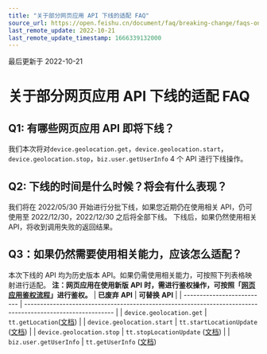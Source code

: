 ```yaml
---
title: "关于部分网页应用 API 下线的适配 FAQ"
source_url: https://open.feishu.cn/document/faq/breaking-change/faqs-on-removal-of-4-deprecated-web-app-apis
last_remote_update: 2022-10-21
last_remote_update_timestamp: 1666339132000
---
```

最后更新于 2022-10-21

# 关于部分网页应用 API 下线的适配 FAQ

## Q1: 有哪些网页应用 API 即将下线？

我们本次将对`device.geolocation.get`，`device.geolocation.start`，`device.geolocation.stop`，`biz.user.getUserInfo` 4 个 API 进行下线操作。

## Q2: 下线的时间是什么时候？将会有什么表现？

我们将在 2022/05/30 开始进行分批下线，如果您近期仍在使用相关 API，仍可使用至 2022/12/30，2022/12/30 之后将全部下线。
下线后，如果仍然使用相关 API，将收到调用失败的返回结果。

## Q3：如果仍然需要使用相关能力，应该怎么适配？

本次下线的 API 均为历史版本 API。如果仍需使用相关能力，可按照下列表格映射进行适配。
**注：网页应用在使用新版** **API** **时，需进行鉴权操作，可按照「****[网页应用鉴权流程](https://open.feishu.cn/document/uYjL24iN/uEzM4YjLxMDO24SMzgjN)****」进行鉴权。**
| **已废弃** **API**            | **可替换** **API**                                                                                            |
| -------------------------- | ---------------------------------------------------------------------------------------------------------- |
| `device.geolocation.get`   | `tt.getLocation`([文档](https://open.feishu.cn/document/uYjL24iN/uUTOz4SN5MjL1kzM))                          |
| `device.geolocation.start` | `tt.startLocationUpdate` ([文档](https://open.feishu.cn/document/uYjL24iN/uMTOuMTOuMTO/startlocationupdate)) |
| `device.geolocation.stop`  | `tt.stopLocationUpdate` ([文档](https://open.feishu.cn/document/uYjL24iN/uMTOuMTOuMTO/stoplocationupdate))   |
| `biz.user.getUserInfo`     | `tt.getUserInfo` ([文档](https://open.feishu.cn/document/uYjL24iN/ucjMx4yNyEjL3ITM))
